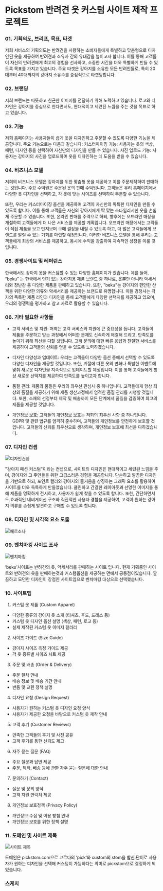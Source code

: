 # Pickstom 반려견 옷 커스텀 사이트 제작 프로젝트

### 01. 기획의도, 브리프, 목표, 타겟

저희 서비스의 기획의도는 반려견을 사랑하는 소비자들에게 특별하고 맞춤형으로 디자인된 옷을 제공하여 반려견과 소유자 간의 유대감을 높이고자 합니다. 이를 통해 고객들이 자신의 반려견에게 최고의 경험을 선사하고, 소중한 시간을 더욱 특별하게 만들 수 있도록 목표를 가지고 있습니다. 주요 타겟은 강아지를 소유한 모든 반려인들로, 특히 20대부터 40대까지의 강아지 소유주를 중점적으로 타겟팅합니다.

### 02. 브랜딩

저희 브랜드는 따뜻하고 친근한 이미지를 전달하기 위해 노력하고 있습니다. 로고와 디자인은 강아지를 중심으로 한다면서도, 현대적이고 세련된 느낌을 주는 것을 목표로 하고 있습니다. 

### 03. 기능

저희 홈페이지는 사용자들이 쉽게 옷을 디자인하고 주문할 수 있도록 다양한 기능을 제공합니다. 주요 기능으로는 다음과 같습니다:
커스터마이징 기능: 사용자는 옷의 색상, 패턴, 디자인 등을 선택하여 자신만의 디자인을 만들 수 있습니다.
사진 업로드 기능: 사용자는 강아지의 사진을 업로드하여 옷을 디자인하는 데 도움을 받을 수 있습니다.

### 04. 비즈니스 모델

저희의 비즈니스 모델은 강아지를 위한 맞춤형 옷을 제공하고 이를 주문제작하여 판매하는 것입니다. 주요 수익원은 주문된 옷의 판매 수익입니다. 고객들은 우리 홈페이지에서 다양한 옷 디자인을 선택하고, 각 옷에 맞는 사이즈를 선택하여 주문할 수 있습니다. 

또한, 우리는 커스터마이징 옵션을 제공하여 고객이 자신만의 독특한 디자인을 만들 수 있도록 합니다. 이를 통해 고객들은 자신의 강아지에게 딱 맞는 스타일리시한 옷을 손쉽게 주문할 수 있습니다.
또한, 온라인 판매를 주력으로 하되, 향후에는 오프라인 매장을 개설하여 고객들에게 더 나은 서비스를 제공할 계획입니다. 오프라인 매장에서는 고객들이 직접 제품을 보고 만져보며 구매 결정을 내릴 수 있도록 하고, 더 많은 고객들에게 브랜드를 알릴 수 있는 기회를 마련할 예정입니다.
이러한 비즈니스 모델을 통해 우리는 고객들에게 최상의 서비스를 제공하고, 동시에 수익을 창출하여 지속적인 성장을 이룰 것입니다.

### 05. 경쟁사이트 및 레퍼런스

한국에서도 강아지 옷을 커스텀할 수 있는 다양한 홈페이지가 있습니다. 예를 들어, “beku” 는 한국에서 인기 있는 강아지용 제품 브랜드 중 하나로, 옷뿐만 아니라 악세서리와 장난감 등 다양한 제품을 판매하고 있습니다. 또한, "beku"는 강아지의 편안한 산책을 위한 다양한 의류와 악세서리를 제공하는 브랜드로 유명합니다. 이들 경쟁사는 각자의 독특한 제품 라인과 디자인을 통해 고객들에게 다양한 선택지를 제공하고 있으며, 우리의 경쟁력을 평가하고 참고 자료로 활용할 수 있습니다.

### 06. 기타 필요한 사항들

* 고객 서비스 및 지원: 저희는 고객 서비스와 지원에 큰 중요성을 둡니다. 고객들이 제품을 주문하고 받는 과정에서 어떠한 문제도 신속하게 해결해 드리고, 만족도를 높이기 위해 최선을 다할 것입니다. 고객 문의에 대한 빠른 응답과 친절한 서비스를 제공하여 고객들의 신뢰를 얻을 수 있도록 노력하겠습니다.

* 디자인 다양성과 업데이트: 우리는 고객들이 다양한 옵션 중에서 선택할 수 있도록 다양한 디자인을 제공할 것입니다. 또한, 계절에 따른 옷의 변화나 특별한 이벤트에 맞춰 새로운 디자인을 지속적으로 업데이트할 예정입니다. 이를 통해 고객들에게 항상 새로운 선택지를 제공하여 만족도를 높이고자 합니다.

* 품질 관리: 제품의 품질은 우리의 최우선 관심사 중 하나입니다. 고객들에게 항상 최상의 품질을 제공하기 위해 제품 생산과정에서 엄격한 품질 관리를 시행할 것입니다. 또한, 소재의 선정부터 제작 및 배송까지 모든 단계에서 품질을 검증하여 최고의 제품을 제공할 것입니다.

* 개인정보 보호: 고객들의 개인정보 보호는 저희의 최우선 사항 중 하나입니다. GDPR 및 관련 법규를 엄격히 준수하며, 고객들의 개인정보를 안전하게 보호할 것입니다. 고객들의 신뢰를 최우선으로 생각하며, 개인정보 보호에 최선을 다하겠습니다.

### 07. 디자인 컨셉

<img src="https://github.com/hyunminkim93/FirstProject/assets/163366255/7eed5190-cefa-4bba-820d-df1c6fe23633" alt="디자인컨셉">

"강아지 패션 커스텀"이라는 컨셉으로, 사이트의 디자인은 현대적이고 세련된 느낌을 주며, 강아지와 그 주인들을 위한 고급스러운 경험을 제공합니다. 단순하고 깔끔한 디자인을 기반으로 하되, 포인트 컬러와 강아지의 즐거움을 상징하는 그래픽 요소를 활용하여 사이트를 더욱 독특하게 만들었습니다. 클린하고 간결한 레이아웃과 선명한 이미지를 통해 제품을 명확하게 전시하고, 사용자가 쉽게 찾을 수 있도록 합니다. 또한, 간단하면서도 효과적인 네비게이션 구조와 직관적인 사용자 경험을 제공하여, 고객이 원하는 강아지 의류를 손쉽게 발견하고 구매할 수 있도록 합니다.


### 08. 디자인 및 시각적 요소 도출
<img src="https://github.com/123dd654/project01/assets/161431124/069e1f2c-3968-4ed6-834c-678ae27b460e" alt="페르소나">

### 09. 벤치마킹 사이트 조사

<img src="https://github.com/123dd654/project01/assets/161431124/59e8ed08-5f04-4d5e-9e1a-1add4e342108"
alt="벤치마킹">

‘beku’사이트는 반려견의 옷, 악세서리를 판매하는 사이트 입니다. 현재 기획중인 사이트와 반려견의 옷을 판매하는것과 커스텀옵션을 제공하는 면에서 공통점이있습니다. 깔끔하고 모던한 디자인이 장점인 사이트임으로 벤치마킹 대상으로 선택했습니다.


### 10. 사이트맵

1. 커스텀 옷 제품 (Custom Apparel)
* 다양한 종류의 강아지 옷 소개 (티셔츠, 후드, 드레스 등)
* 커스텀 옷 디자인 옵션 설명 (색상, 패턴, 로고 등)
* 실제 제작된 커스텀 옷 이미지 갤러리

2. 사이즈 가이드 (Size Guide)
* 강아지 사이즈 측정 가이드 제공
* 각 옷 종류별 사이즈 차트 제공

3. 주문 및 배송 (Order & Delivery)
* 주문 절차 안내
* 배송 정보 및 배송 기간 안내
* 반품 및 교환 정책 설명

4. 디자인 요청 (Design Request)
* 사용자가 원하는 커스텀 옷 디자인 요청 양식
* 사용자가 제공한 요청을 바탕으로 커스텀 옷 제작 안내

5. 고객 후기 (Customer Reviews)
* 만족한 고객들의 후기 및 사진 공유
* 고객 후기를 통한 신뢰도 제고

6. 자주 묻는 질문 (FAQ)
* 주요 질문과 답변 제공
* 주문, 제작, 배송 등에 관한 자주 묻는 질문에 대한 안내

7. 문의하기 (Contact)
* 질문 및 문의 양식
* 고객 지원 연락처 제공

8. 개인정보 보호정책 (Privacy Policy)
* 개인정보 수집 및 이용 방침 안내
* 개인정보 보호를 위한 정책 설명


### 11. 도메인 및 사이트 제목

<img src="https://github.com/hyunminkim93/FirstProject/assets/163366255/2fefb15b-a5c1-4346-b697-736053f7f505" alt="사이트 제목">

도메인은 pickstom.com으로 고르다의 ‘pick’와 custom의 stom을 합친 단어로
사용자가 원하는 디자인을 선택해 커스텀이 가능하다는 의미로 pickstom으로 결정하게 되었습니다. 

### 스케치
<img src="https://github.com/123dd654/pickstom-project/assets/161431124/affbbead-08bc-4b31-9265-6b2e016b3312" alt="">
